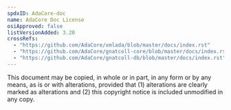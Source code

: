 ```yaml
---
spdxID: AdaCore-doc
name: AdaCore Doc License
osiApproved: false
listVersionAdded: 3.20
crossRefs: 
  - "https://github.com/AdaCore/xmlada/blob/master/docs/index.rst"
  - "https://github.com/AdaCore/gnatcoll-core/blob/master/docs/index.rst"
  - "https://github.com/AdaCore/gnatcoll-db/blob/master/docs/index.rst"
---
```


This document may be copied, in whole or in part, in any form or by any means, as is or with alterations, provided that (1) alterations are clearly marked as alterations and (2) this copyright notice is included unmodified in any copy.
